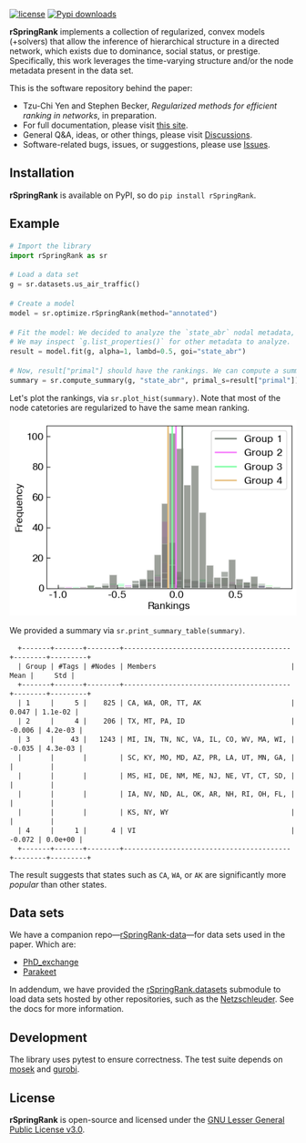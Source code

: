[![license](https://img.shields.io/badge/license-LGPL-green.svg?style=flat)](https://github.com/junipertcy/rSpringRank/blob/main/LICENSE) [![Pypi downloads](https://img.shields.io/pypi/dm/rSpringRank.svg?label=Pypi%20downloads)](https://pypi.org/project/rSpringRank/)

**rSpringRank** implements a collection of regularized, convex models (+solvers) that allow the inference of hierarchical structure in a directed network, which exists due to dominance, social status, or prestige. Specifically, this work leverages the time-varying structure and/or the node metadata present in the data set.

This is the software repository behind the paper:

* Tzu-Chi Yen and Stephen Becker, *Regularized methods for efficient ranking in networks*, in preparation.
* For full documentation, please visit [this site](https://docs.netscied.tw/rSpringRank/index.html).
* General Q&A, ideas, or other things, please visit [Discussions](https://github.com/junipertcy/rSpringRank/discussions).
* Software-related bugs, issues, or suggestions, please use [Issues](https://github.com/junipertcy/rSpringRank/issues).

## Installation

**rSpringRank** is available on PyPI, so do `pip install rSpringRank`.

## Example

```python
# Import the library
import rSpringRank as sr

# Load a data set
g = sr.datasets.us_air_traffic()

# Create a model
model = sr.optimize.rSpringRank(method="annotated")

# Fit the model: We decided to analyze the `state_abr` nodal metadata,
# We may inspect `g.list_properties()` for other metadata to analyze.
result = model.fit(g, alpha=1, lambd=0.5, goi="state_abr")

# Now, result["primal"] should have the rankings. We can compute a summary.
summary = sr.compute_summary(g, "state_abr", primal_s=result["primal"])
```

Let's plot the rankings, via `sr.plot_hist(summary)`. Note that most of the node catetories are regularized to have the same mean ranking.

![A histogram of four ranking groups, where most of the metadata share the same mean ranking.](docs/assets/us_air_traffic_hist.png)

We provided a summary via `sr.print_summary_table(summary)`.

      +-------+-------+--------+-----------------------------------------+--------+---------+
      | Group | #Tags | #Nodes | Members                                 |   Mean |     Std |
      +-------+-------+--------+-----------------------------------------+--------+---------+
      | 1     |     5 |    825 | CA, WA, OR, TT, AK                      |  0.047 | 1.1e-02 |
      | 2     |     4 |    206 | TX, MT, PA, ID                          | -0.006 | 4.2e-03 |
      | 3     |    43 |   1243 | MI, IN, TN, NC, VA, IL, CO, WV, MA, WI, | -0.035 | 4.3e-03 |
      |       |       |        | SC, KY, MO, MD, AZ, PR, LA, UT, MN, GA, |        |         |
      |       |       |        | MS, HI, DE, NM, ME, NJ, NE, VT, CT, SD, |        |         |
      |       |       |        | IA, NV, ND, AL, OK, AR, NH, RI, OH, FL, |        |         |
      |       |       |        | KS, NY, WY                              |        |         |
      | 4     |     1 |      4 | VI                                      | -0.072 | 0.0e+00 |
      +-------+-------+--------+-----------------------------------------+--------+---------+

The result suggests that states such as `CA`, `WA`, or `AK` are significantly more *popular* than other states.

## Data sets

We have a companion repo—[rSpringRank-data](https://github.com/junipertcy/rSpringRank-data)—for data sets used in the paper. Which are:

* [PhD_exchange](https://github.com/junipertcy/rSpringRank-data/tree/main/PhD_exchange)
* [Parakeet](https://github.com/junipertcy/rSpringRank-data/tree/main/parakeet)

In addendum, we have provided the [rSpringRank.datasets](https://junipertcy.github.io/rSpringRank/datasets.html) submodule to load data sets hosted by other repositories, such as the [Netzschleuder](http://networkrepository.com/). See the docs for more information.

## Development

The library uses pytest to ensure correctness. The test suite depends on [mosek](https://www.mosek.com/) and [gurobi](https://www.gurobi.com/).

## License

**rSpringRank** is open-source and licensed under the [GNU Lesser General Public License v3.0](https://www.gnu.org/licenses/lgpl-3.0.en.html).
